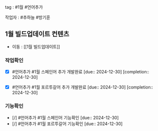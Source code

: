 
tag : #1월  #언어추가  

작업자 :  #추하늘   #방기훈 

## 1월 빌드업데이트 컨텐츠
- 이동 : [[1월 빌드업데이트]]


### 작업확인
- [x] #언어추가    #1월  스페인어 추가 개발완료  [due:: 2024-12-30]  [completion:: 2024-12-30]
- [x] #언어추가    #1월  포르투갈어 추가 개발완료  [due:: 2024-12-30]  [completion:: 2024-12-30]


### 기능확인
- [/] #언어추가   #1월  스페인어 기능확인  [due:: 2024-12-30]
- [/] #언어추가   #1월  포르투갈어 기능확인  [due:: 2024-12-30]
